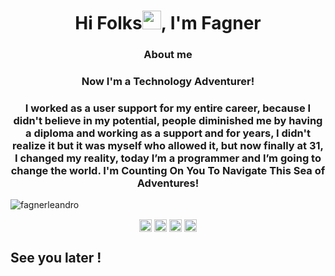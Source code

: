 <h1 align="center">Hi Folks<img src="https://raw.githubusercontent.com/kaueMarques/kaueMarques/master/hi.gif" width="30px">,  I'm Fagner </h1>
<h3 align="center"> About me</h3>
<h3 align="center"> Now I'm a Technology Adventurer!</h3>
<h3 align="center"> I worked as a user support for my entire career, because I didn't believe in my potential, 
people diminished me by having a diploma and working as a support and for years, 
I didn't realize it but it was myself who allowed it, but now finally at 31, 
I changed my reality, today I’m a programmer and I’m going to change the world. 
I'm Counting On You To Navigate This Sea of Adventures!</h3>
<p align="left"> <img src="https://komarev.com/ghpvc/?username=fagnerleandro" alt="fagnerleandro" /> </p>


<p align="center">
<a href="https://twitter.com/fagnerdamiani" target="blank"><img align="center" src="https://cdn.jsdelivr.net/npm/simple-icons@3.0.1/icons/twitter.svg" alt="fagnerleandro" height="20" width="20" /></a>
<a href="https://www.linkedin.com/in/fagner-leandro-pereira-damiani-0154838" target="blank"><img align="center" src="https://cdn.jsdelivr.net/npm/simple-icons@3.0.1/icons/linkedin.svg" alt="fagnerleandro" height="20" width="20" /></a>
<a href="https://www.facebook.com/fagner.damiani" target="blank"><img align="center" src="https://cdn.jsdelivr.net/npm/simple-icons@3.0.1/icons/facebook.svg" alt="fagnerleandro" height="20" width="20" /></a>
<a href="https://www.instagram.com/fagnerleandro" target="blank"><img align="center" src="https://cdn.jsdelivr.net/npm/simple-icons@3.0.1/icons/instagram.svg" alt="fagnerleandro" height="20" width="20" /></a>
</p>

<h2>See you later !</h2>

<!--
**fagnerleandro/fagnerleandro** is a ✨ _special_ ✨ repository because its `README.md` (this file) appears on your GitHub profile.

Here are some ideas to get you started:

- 🔭 I’m currently working on ...
- 🌱 I’m currently learning ...
- 👯 I’m looking to collaborate on ...
- 🤔 I’m looking for help with ...
- 💬 Ask me about ...
- 📫 How to reach me: ...
- 😄 Pronouns: ...
- ⚡ Fun fact: ...
-->
